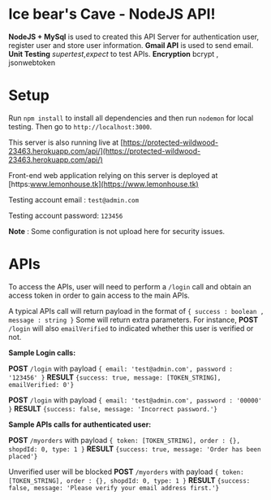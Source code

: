 # Ice bear's Cave - NodeJS API!

**NodeJS + MySql** is used to created this API Server for authentication user, register user and store user information. 
**Gmail API** is used to send email.
**Unit Testing**  *supertest*,*expect* to test APIs.
**Encryption** bcrypt , jsonwebtoken

# Setup
Run `npm install` to install all dependencies and then run `nodemon` for local testing. Then go to `http://localhost:3000`. 

This server is also running live at [https://protected-wildwood-23463.herokuapp.com/api/](https://protected-wildwood-23463.herokuapp.com/api/)

Front-end web application relying on this server is deployed at [https:www.lemonhouse.tk](https://www.lemonhouse.tk)

Testing account email : `test@admin.com` 

Testing account password: `123456`

**Note** : Some configuration is not upload here for security issues. 

# APIs
To access the APIs, user will need to perform a `/login` call and obtain an access token in order to gain access to the main APIs. 

A typical APIs call will return payload in the format of `{ success : boolean , message : string }`
Some will return extra parameters. For instance,  **POST** `/login` will also  `emailVerified` to indicated whether this user is verified or not. 

**Sample Login calls:** 

**POST** `/login` with payload `{ email: 'test@admin.com', password : '123456' }` 
**RESULT** `{success: true, message: [TOKEN_STRING], emailVerified: 0'}`

**POST** `/login` with payload `{ email: 'test@admin.com', password : '00000' }` 
**RESULT** `{success: false, message: 'Incorrect password.'}`

**Sample APIs calls for authenticated user:** 

**POST** `/myorders` with payload `{ token: [TOKEN_STRING], order : {}, shopdId: 0, type: 1 }` 
**RESULT** `{success: true, message: 'Order has been placed'}`

Unverified user will be blocked 
**POST** `/myorders` with payload `{ token: [TOKEN_STRING], order : {}, shopdId: 0, type: 1 }` 
**RESULT** `{success: false, message: 'Please verify your email address first.'}`

